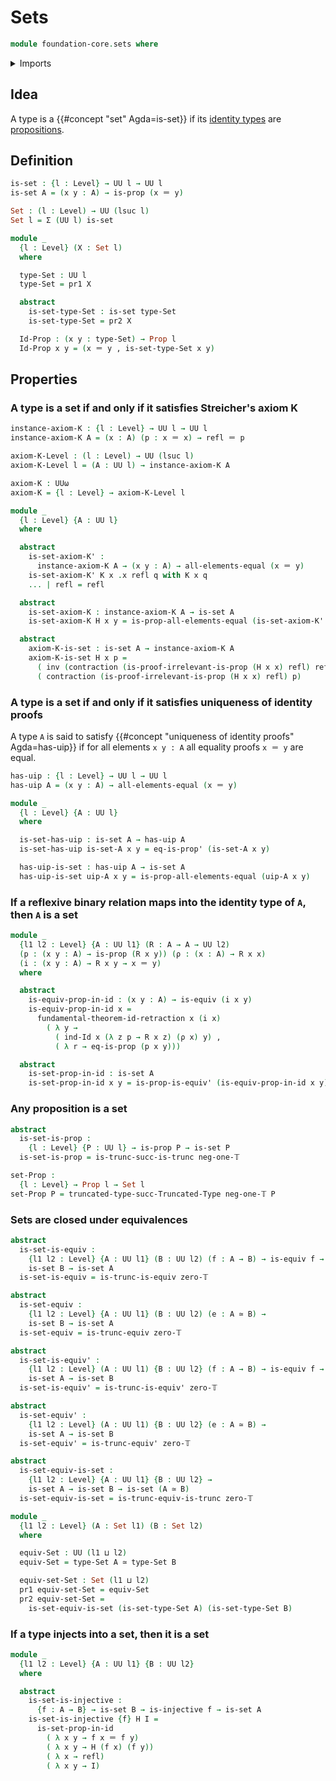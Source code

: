 # Sets

```agda
module foundation-core.sets where
```

<details><summary>Imports</summary>

```agda
open import foundation.dependent-pair-types
open import foundation.fundamental-theorem-of-identity-types
open import foundation.universe-levels

open import foundation-core.contractible-types
open import foundation-core.embeddings
open import foundation-core.equivalences
open import foundation-core.identity-types
open import foundation-core.injective-maps
open import foundation-core.propositions
open import foundation-core.truncated-types
open import foundation-core.truncation-levels
```

</details>

## Idea

A type is a {{#concept "set" Agda=is-set}} if its
[identity types](foundation-core.identity-types.md) are
[propositions](foundation-core.propositions.md).

## Definition

```agda
is-set : {l : Level} → UU l → UU l
is-set A = (x y : A) → is-prop (x ＝ y)

Set : (l : Level) → UU (lsuc l)
Set l = Σ (UU l) is-set

module _
  {l : Level} (X : Set l)
  where

  type-Set : UU l
  type-Set = pr1 X

  abstract
    is-set-type-Set : is-set type-Set
    is-set-type-Set = pr2 X

  Id-Prop : (x y : type-Set) → Prop l
  Id-Prop x y = (x ＝ y , is-set-type-Set x y)
```

## Properties

### A type is a set if and only if it satisfies Streicher's axiom K

```agda
instance-axiom-K : {l : Level} → UU l → UU l
instance-axiom-K A = (x : A) (p : x ＝ x) → refl ＝ p

axiom-K-Level : (l : Level) → UU (lsuc l)
axiom-K-Level l = (A : UU l) → instance-axiom-K A

axiom-K : UUω
axiom-K = {l : Level} → axiom-K-Level l

module _
  {l : Level} {A : UU l}
  where

  abstract
    is-set-axiom-K' :
      instance-axiom-K A → (x y : A) → all-elements-equal (x ＝ y)
    is-set-axiom-K' K x .x refl q with K x q
    ... | refl = refl

  abstract
    is-set-axiom-K : instance-axiom-K A → is-set A
    is-set-axiom-K H x y = is-prop-all-elements-equal (is-set-axiom-K' H x y)

  abstract
    axiom-K-is-set : is-set A → instance-axiom-K A
    axiom-K-is-set H x p =
      ( inv (contraction (is-proof-irrelevant-is-prop (H x x) refl) refl)) ∙
      ( contraction (is-proof-irrelevant-is-prop (H x x) refl) p)
```

### A type is a set if and only if it satisfies uniqueness of identity proofs

A type `A` is said to satisfy
{{#concept "uniqueness of identity proofs" Agda=has-uip}} if for all elements
`x y : A` all equality proofs `x ＝ y` are equal.

```agda
has-uip : {l : Level} → UU l → UU l
has-uip A = (x y : A) → all-elements-equal (x ＝ y)

module _
  {l : Level} {A : UU l}
  where

  is-set-has-uip : is-set A → has-uip A
  is-set-has-uip is-set-A x y = eq-is-prop' (is-set-A x y)

  has-uip-is-set : has-uip A → is-set A
  has-uip-is-set uip-A x y = is-prop-all-elements-equal (uip-A x y)
```

### If a reflexive binary relation maps into the identity type of `A`, then `A` is a set

```agda
module _
  {l1 l2 : Level} {A : UU l1} (R : A → A → UU l2)
  (p : (x y : A) → is-prop (R x y)) (ρ : (x : A) → R x x)
  (i : (x y : A) → R x y → x ＝ y)
  where

  abstract
    is-equiv-prop-in-id : (x y : A) → is-equiv (i x y)
    is-equiv-prop-in-id x =
      fundamental-theorem-id-retraction x (i x)
        ( λ y →
          ( ind-Id x (λ z p → R x z) (ρ x) y) ,
          ( λ r → eq-is-prop (p x y)))

  abstract
    is-set-prop-in-id : is-set A
    is-set-prop-in-id x y = is-prop-is-equiv' (is-equiv-prop-in-id x y) (p x y)
```

### Any proposition is a set

```agda
abstract
  is-set-is-prop :
    {l : Level} {P : UU l} → is-prop P → is-set P
  is-set-is-prop = is-trunc-succ-is-trunc neg-one-𝕋

set-Prop :
  {l : Level} → Prop l → Set l
set-Prop P = truncated-type-succ-Truncated-Type neg-one-𝕋 P
```

### Sets are closed under equivalences

```agda
abstract
  is-set-is-equiv :
    {l1 l2 : Level} {A : UU l1} (B : UU l2) (f : A → B) → is-equiv f →
    is-set B → is-set A
  is-set-is-equiv = is-trunc-is-equiv zero-𝕋

abstract
  is-set-equiv :
    {l1 l2 : Level} {A : UU l1} (B : UU l2) (e : A ≃ B) →
    is-set B → is-set A
  is-set-equiv = is-trunc-equiv zero-𝕋

abstract
  is-set-is-equiv' :
    {l1 l2 : Level} (A : UU l1) {B : UU l2} (f : A → B) → is-equiv f →
    is-set A → is-set B
  is-set-is-equiv' = is-trunc-is-equiv' zero-𝕋

abstract
  is-set-equiv' :
    {l1 l2 : Level} (A : UU l1) {B : UU l2} (e : A ≃ B) →
    is-set A → is-set B
  is-set-equiv' = is-trunc-equiv' zero-𝕋

abstract
  is-set-equiv-is-set :
    {l1 l2 : Level} {A : UU l1} {B : UU l2} →
    is-set A → is-set B → is-set (A ≃ B)
  is-set-equiv-is-set = is-trunc-equiv-is-trunc zero-𝕋

module _
  {l1 l2 : Level} (A : Set l1) (B : Set l2)
  where

  equiv-Set : UU (l1 ⊔ l2)
  equiv-Set = type-Set A ≃ type-Set B

  equiv-set-Set : Set (l1 ⊔ l2)
  pr1 equiv-set-Set = equiv-Set
  pr2 equiv-set-Set =
    is-set-equiv-is-set (is-set-type-Set A) (is-set-type-Set B)
```

### If a type injects into a set, then it is a set

```agda
module _
  {l1 l2 : Level} {A : UU l1} {B : UU l2}
  where

  abstract
    is-set-is-injective :
      {f : A → B} → is-set B → is-injective f → is-set A
    is-set-is-injective {f} H I =
      is-set-prop-in-id
        ( λ x y → f x ＝ f y)
        ( λ x y → H (f x) (f y))
        ( λ x → refl)
        ( λ x y → I)
```
